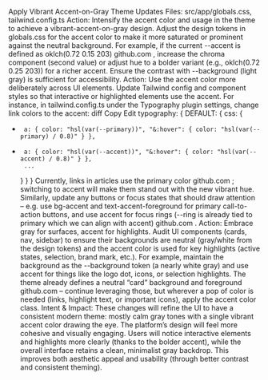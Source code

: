 Apply Vibrant Accent-on-Gray Theme Updates
Files: src/app/globals.css, tailwind.config.ts
Action: Intensify the accent color and usage in the theme to achieve a vibrant-accent-on-gray design. Adjust the design tokens in globals.css for the accent color to make it more saturated or prominent against the neutral background. For example, if the current --accent is defined as oklch(0.72 0.15 203)
github.com
, increase the chroma component (second value) or adjust hue to a bolder variant (e.g., oklch(0.72 0.25 203)) for a richer accent. Ensure the contrast with --background (light gray) is sufficient for accessibility.
Action: Use the accent color more deliberately across UI elements. Update Tailwind config and component styles so that interactive or highlighted elements use the accent. For instance, in tailwind.config.ts under the Typography plugin settings, change link colors to the accent:
diff
Copy
Edit
typography: {
  DEFAULT: {
    css: {
-      a: { color: "hsl(var(--primary))", "&:hover": { color: "hsl(var(--primary) / 0.8)" } },
+      a: { color: "hsl(var(--accent))", "&:hover": { color: "hsl(var(--accent) / 0.8)" } },
       ...  
    }
  }
}
Currently, links in articles use the primary color
github.com
; switching to accent will make them stand out with the new vibrant hue. Similarly, update any buttons or focus states that should draw attention – e.g. use bg-accent and text-accent-foreground for primary call-to-action buttons, and use accent for focus rings (--ring is already tied to primary which we can align with accent)
github.com
.
Action: Embrace gray for surfaces, accent for highlights. Audit UI components (cards, nav, sidebar) to ensure their backgrounds are neutral (gray/white from the design tokens) and the accent color is used for key highlights (active states, selection, brand mark, etc.). For example, maintain the background as the --background token (a nearly white gray) and use accent for things like the logo dot, icons, or selection highlights. The theme already defines a neutral “card” background and foreground
github.com
 – continue leveraging those, but wherever a pop of color is needed (links, highlight text, or important icons), apply the accent color class.
Intent & Impact: These changes will refine the UI to have a consistent modern theme: mostly calm gray tones with a single vibrant accent color drawing the eye. The platform’s design will feel more cohesive and visually engaging. Users will notice interactive elements and highlights more clearly (thanks to the bolder accent), while the overall interface retains a clean, minimalist gray backdrop. This improves both aesthetic appeal and usability (through better contrast and consistent theming).
